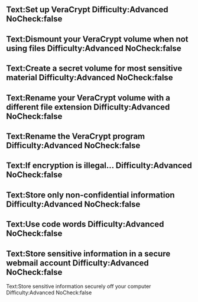 Text:Set up VeraCrypt
Difficulty:Advanced
NoCheck:false
---
Text:Dismount your VeraCrypt volume when not using files
Difficulty:Advanced
NoCheck:false
---
Text:Create a secret volume for most sensitive material
Difficulty:Advanced
NoCheck:false
---
Text:Rename your VeraCrypt volume with a different file extension
Difficulty:Advanced
NoCheck:false
---
Text:Rename the VeraCrypt program
Difficulty:Advanced
NoCheck:false
---
Text:If encryption is illegal…
Difficulty:Advanced
NoCheck:false
---
Text:Store only non-confidential information
Difficulty:Advanced
NoCheck:false
---
Text:Use code words
Difficulty:Advanced
NoCheck:false
---
Text:Store sensitive information in a secure webmail account
Difficulty:Advanced
NoCheck:false
---
Text:Store sensitive information securely off your computer
Difficulty:Advanced
NoCheck:false